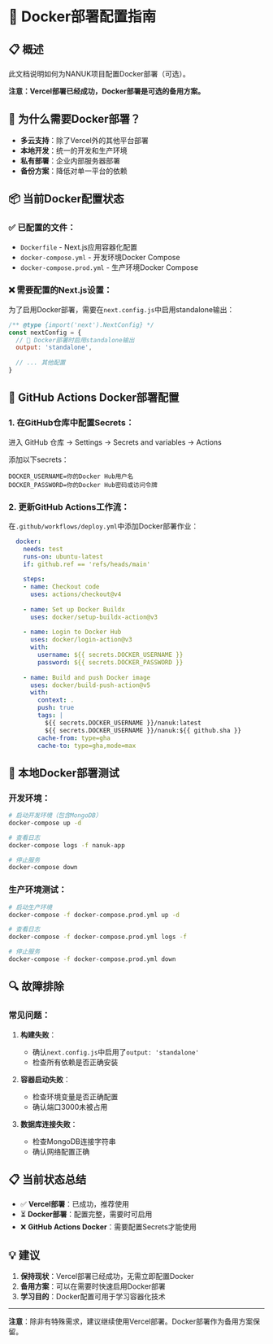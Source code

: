 # 🐳 Docker部署配置指南

## 📋 概述
此文档说明如何为NANUK项目配置Docker部署（可选）。

**注意：Vercel部署已经成功，Docker部署是可选的备用方案。**

## 🎯 为什么需要Docker部署？
- **多云支持**：除了Vercel外的其他平台部署
- **本地开发**：统一的开发和生产环境
- **私有部署**：企业内部服务器部署
- **备份方案**：降低对单一平台的依赖

## 📦 当前Docker配置状态

### ✅ 已配置的文件：
- `Dockerfile` - Next.js应用容器化配置
- `docker-compose.yml` - 开发环境Docker Compose
- `docker-compose.prod.yml` - 生产环境Docker Compose

### ❌ 需要配置的Next.js设置：
为了启用Docker部署，需要在`next.config.js`中启用standalone输出：

```javascript
/** @type {import('next').NextConfig} */
const nextConfig = {
  // 🐳 Docker部署时启用standalone输出
  output: 'standalone',
  
  // ... 其他配置
}
```

## 🔧 GitHub Actions Docker部署配置

### 1. 在GitHub仓库中配置Secrets：

进入 GitHub 仓库 → Settings → Secrets and variables → Actions

添加以下secrets：

```
DOCKER_USERNAME=你的Docker Hub用户名
DOCKER_PASSWORD=你的Docker Hub密码或访问令牌
```

### 2. 更新GitHub Actions工作流：

在`.github/workflows/deploy.yml`中添加Docker部署作业：

```yaml
  docker:
    needs: test
    runs-on: ubuntu-latest
    if: github.ref == 'refs/heads/main'
    
    steps:
    - name: Checkout code
      uses: actions/checkout@v4
      
    - name: Set up Docker Buildx
      uses: docker/setup-buildx-action@v3
      
    - name: Login to Docker Hub
      uses: docker/login-action@v3
      with:
        username: ${{ secrets.DOCKER_USERNAME }}
        password: ${{ secrets.DOCKER_PASSWORD }}
        
    - name: Build and push Docker image
      uses: docker/build-push-action@v5
      with:
        context: .
        push: true
        tags: |
          ${{ secrets.DOCKER_USERNAME }}/nanuk:latest
          ${{ secrets.DOCKER_USERNAME }}/nanuk:${{ github.sha }}
        cache-from: type=gha
        cache-to: type=gha,mode=max
```

## 🚀 本地Docker部署测试

### 开发环境：
```bash
# 启动开发环境（包含MongoDB）
docker-compose up -d

# 查看日志
docker-compose logs -f nanuk-app

# 停止服务
docker-compose down
```

### 生产环境测试：
```bash
# 启动生产环境
docker-compose -f docker-compose.prod.yml up -d

# 查看日志
docker-compose -f docker-compose.prod.yml logs -f

# 停止服务
docker-compose -f docker-compose.prod.yml down
```

## 🔍 故障排除

### 常见问题：

1. **构建失败**：
   - 确认`next.config.js`中启用了`output: 'standalone'`
   - 检查所有依赖是否正确安装

2. **容器启动失败**：
   - 检查环境变量是否正确配置
   - 确认端口3000未被占用

3. **数据库连接失败**：
   - 检查MongoDB连接字符串
   - 确认网络配置正确

## 📋 当前状态总结

- ✅ **Vercel部署**：已成功，推荐使用
- ⏳ **Docker部署**：配置完整，需要时可启用
- ❌ **GitHub Actions Docker**：需要配置Secrets才能使用

## 💡 建议

1. **保持现状**：Vercel部署已经成功，无需立即配置Docker
2. **备用方案**：可以在需要时快速启用Docker部署
3. **学习目的**：Docker配置可用于学习容器化技术

---

**注意**：除非有特殊需求，建议继续使用Vercel部署。Docker部署作为备用方案保留。